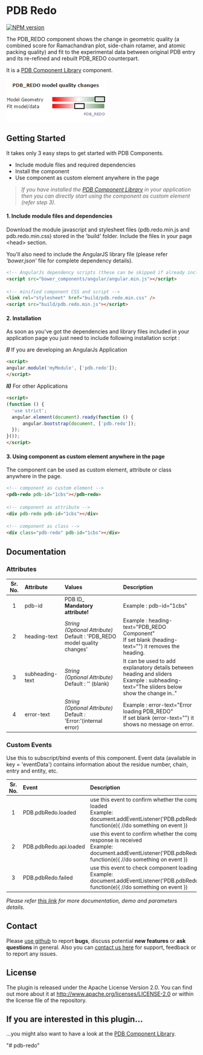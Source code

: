 # PDB Redo

[![NPM version](http://img.shields.io/npm/v/pdb-redo.svg)](https://www.npmjs.org/package/pdb-redo) 

The PDB_REDO component shows the change in geometric quality (a combined score for Ramachandran plot, side-chain rotamer, and atomic packing quality) and fit to the experimental data between original PDB entry and its re-refined and rebuilt PDB_REDO counterpart.

It is a <a href="http://www.ebi.ac.uk/pdbe/pdb-component-library" target="_blank">PDB Component Library</a> component.

![PDB_REDO](/assets/pdb-redo.png)

## Getting Started
It takes only 3 easy steps to get started with PDB Components.

* Include module files and required dependencies
* Install the component
* Use component as custom element anywhere in the page

>*If you have installed the <a href="http://www.ebi.ac.uk/pdbe/pdb-component-library" target="_blank">PDB Component Library</a> in your application then you can directly start using the component as custom element (refer step 3).*

#### **1.** Include module files and dependencies
Download the module javascript and stylesheet files (pdb.redo.min.js and pdb.redo.min.css) stored in the 'build' folder. Include the files in your page &lt;head&gt; section.

You'll also need to include the AngularJS library file (please refer *'bower.json'* file for complete dependency details).
```html
<!-- AngularJs dependency scripts (these can be skipped if already included in page) -->
<script src="bower_components/angular/angular.min.js"></script>

<!-- minified component CSS and script -->
<link rel="stylesheet" href="build/pdb.redo.min.css" />
<script src="build/pdb.redo.min.js"></script>
```

#### **2.** Installation
As soon as you've got the dependencies and library files included in your application page you just need to include following installation script :

***I)*** If you are developing an AngularJs Application

```html
<script>
angular.module('myModule', ['pdb.redo']);
</script>
```

***II)*** For other Applications

```html
<script>
(function () {
  'use strict';
  angular.element(document).ready(function () {
      angular.bootstrap(document, ['pdb.redo']);
  });
}());
</script>
```

#### **3.** Using component as custom element anywhere in the page

The component can be used as custom element, attribute or class anywhere in the page.

```html
<!-- component as custom element -->
<pdb-redo pdb-id="1cbs"></pdb-redo>

<!-- component as attribute -->
<div pdb-redo pdb-id="1cbs"></div>

<!-- component as class -->
<div class="pdb-redo" pdb-id="1cbs"></div>

```
## Documentation

### Attributes
| Sr. No.        | Attribute           | Values  | Description |
|:-------------:|:-------------|:-----|:-----|
| 1      |pdb-id | PDB ID_ <br>**Mandatory attribute!**  | Example : pdb-id="1cbs" |
| 2      | heading-text |_String_ <br>*(Optional Attribute)*<br>Default : 'PDB_REDO model quality changes' |Example : heading-text="PDB_REDO Component"<br>If set blank (heading-text="") it removes the heading.  |
| 3      | subheading-text | _String_ <br>*(Optional Attribute)*<br>Default : '' (blank) |It can be used to add explanatory details between heading and sliders <br>Example : subheading-text="The sliders below show the change in.."    |
| 4      | error-text | _String_ <br>*(Optional Attribute)*<br>Default : 'Error:'(internal error) |Example : error-text="Error loading PDB_REDO" <br>If set blank (error-text="") it shows no message on error.  |

### Custom Events
Use this to subscript/bind events of this component. Event data (available in key = 'eventData') contains information about the residue number, chain, entry and entity, etc.

| Sr. No.        | Event | Description |
|:-------------:|:-------------|:-----|
| 1 | PDB.pdbRedo.loaded | use this event to confirm whether the component is loaded<br> Example:<br> document.addEventListener('PDB.pdbRedo.loaded', function(e){ /\/do something on event }) |
| 2 | PDB.pdbRedo.api.loaded | use this event to confirm whether the component API response is received<br> Example:<br> document.addEventListener('PDB.pdbRedo.api.loaded', function(e){ /\/do something on event }) |
| 3 | PDB.pdbRedo.failed | use this event to check component loading failure<br> Example:<br> document.addEventListener('PDB.pdbRedo.failed', function(e){ /\/do something on event }) |

*Please refer <a href="http://www.ebi.ac.uk/pdbe/pdb-component-library/doc.html#a_pdbRedo" target="_blank">this link</a> for more documentation, demo and parameters details.*

## Contact
Please <a href="https://github.com/mandarsd/pdb-redo">use github</a> to report **bugs**, discuss potential **new features** or **ask questions** in general. Also you can <a href="http://www.ebi.ac.uk/pdbe/about/contact" target="_blank">contact us here</a> for support, feedback or to report any issues.

## License
The plugin is released under the Apache License Version 2.0. You can find out more about it at http://www.apache.org/licenses/LICENSE-2.0 or within the license file of the repository.

## If you are interested in this plugin...
...you might also want to have a look at the <a href="http://www.ebi.ac.uk/pdbe/pdb-component-library" target="_blank">PDB Component Library</a>.


"# pdb-redo" 
